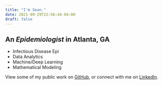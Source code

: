```yaml
---
title: "I'm Sean."
date: 2021-09-29T22:56:44-04:00
draft: false
---
```


## An *Epidemiologist* in Atlanta, GA

- Infectious Disease Epi
- Data Analytics
- Machine/Deep Learning
- Mathematical Modeling

View some of my public work on [GitHub](https://github.com/tomanistor), or connect with me on [LinkedIn](https://www.linkedin.com/in/sean-browning/). 

